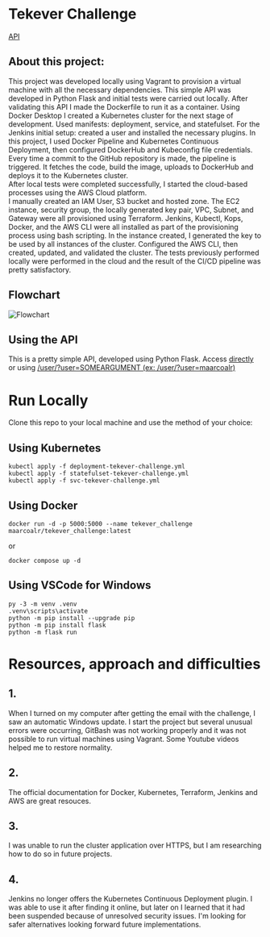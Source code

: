 # Tekever Challenge

[API](http://challenge.tekever.maarcoalr.co:5000)

## About this project:

This project was developed locally using Vagrant to provision a virtual machine with all the necessary dependencies. This simple API was developed in Python Flask and initial tests were carried out locally. After validating this API I made the Dockerfile to run it as a container. Using Docker Desktop I created a Kubernetes cluster for the next stage of development. Used manifests: deployment, service, and statefulset. For the Jenkins initial setup: created a user  and installed the necessary plugins. In this project, I used Docker Pipeline and Kubernetes Continuous Deployment, then configured DockerHub and Kubeconfig file credentials.  
Every time a commit to the GitHub repository is made, the pipeline is triggered. It fetches the code, build the image, uploads to DockerHub and deploys it to the Kubernetes cluster.    
After local tests were completed successfully, I started the cloud-based processes using the AWS Cloud platform.    
I manually created an IAM User, S3 bucket and hosted zone. The EC2 instance, security group, the locally generated key pair, VPC, Subnet, and Gateway were all provisioned using Terraform. Jenkins, Kubectl, Kops, Docker, and the AWS CLI were all installed as part of the provisioning process using bash scripting. In the instance created, I generated the key to be used by all instances of the cluster. Configured the AWS CLI, then created, updated, and validated the cluster. The tests previously performed locally were performed in the cloud and the result of the CI/CD pipeline was pretty satisfactory.  

## Flowchart

![Flowchart](https://i.imgur.com/OKXxTdm.png)

## Using the API
This is a pretty simple API, developed using Python Flask. 
Access [directly](http://challenge.tekever.maarcoalr.co:5000) or using [/user/?user=SOMEARGUMENT (ex: /user/?user=maarcoalr)](http://challenge.tekever.maarcoalr.co:5000/user/?user=tekever)

# Run Locally
Clone this repo to your local machine and use the method of your choice:

## Using Kubernetes 
```
kubectl apply -f deployment-tekever-challenge.yml
kubectl apply -f statefulset-tekever-challenge.yml
kubectl apply -f svc-tekever-challenge.yml
```

## Using Docker
```
docker run -d -p 5000:5000 --name tekever_challenge maarcoalr/tekever_challenge:latest
```
or
```
docker compose up -d
```

## Using VSCode for Windows 
```
py -3 -m venv .venv
.venv\scripts\activate
python -m pip install --upgrade pip
python -m pip install flask
python -m flask run
```

# Resources, approach and difficulties
## 1. 
When I turned on my computer after getting the email with the challenge, I saw an automatic Windows update. I start the project but several unusual errors were occurring, GitBash was not working properly and it was not possible to run virtual machines using Vagrant. Some Youtube videos helped me to restore normality.

## 2. 
The official documentation for Docker, Kubernetes, Terraform, Jenkins and AWS are great resouces.

## 3. 
I was unable to run the cluster application over HTTPS, but I am researching how to do so in future projects.

## 4. 
Jenkins no longer offers the Kubernetes Continuous Deployment plugin.
I was able to use it after finding it online, but later on I learned that it had been suspended because of unresolved security issues. I'm looking for safer alternatives looking forward future implementations. 